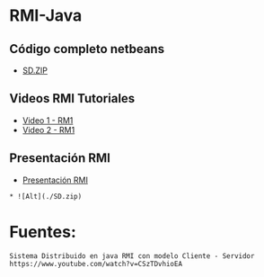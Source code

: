 # RMI-Java

## Código completo netbeans 
* [SD.ZIP](https://github.com/luisreylara/java/blob/main/RMI/SD.zip)

## Videos RMI Tutoriales 
* [Video 1 - RM1](https://drive.google.com/file/d/1s9KESved63ON8n1zkMkLhHJkpph3yoH9/view)
* [Video 2 - RM1](https://drive.google.com/file/d/1psVjcncOPMfh0ch8T88mdFpwNqD2-AXE/view)

## Presentación RMI
* [Presentación RMI ](https://docs.google.com/presentation/d/1L7ug-Y6KKmQp_JtNpyiaWh2mVNrdYk01MxHSlzuLE9c/edit#slide=id.g13d22570d93_0_304)
```
* ![Alt](./SD.zip)
```


# Fuentes:

```
Sistema Distribuido en java RMI con modelo Cliente - Servidor
https://www.youtube.com/watch?v=CSzTDvhioEA
```
 
